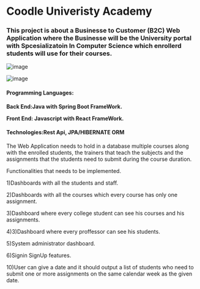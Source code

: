 # Coodle Univeristy Academy 

### This project is about a Businesse to Customer (B2C) Web Application where the Businesse will be the University portal with Spcesializatoin In Computer Science which enrollerd students will use for their courses.
![image](https://user-images.githubusercontent.com/39504405/151565911-8eeae449-f421-45a2-9af0-b29ef729cf2f.png)

![image](https://user-images.githubusercontent.com/39504405/151554962-d5023056-faa3-41d9-83fe-57d50f787442.png)

#### Programming Languages: 

  **Back End:Java with Spring Boot FrameWork.**<br>
  
  **Front End: Javascript with React FrameWork.**<br>
  
#### Technologies:Rest Api, JPA/HIBERNATE ORM


The Web Application needs to hold in a database multiple courses along with the enrolled students, the trainers that teach the subjects and the assignments that the students need to submit during the course duration.

Functionalities that needs to be implemented.

1)Dashboards with all the students and staff.

2)Dashboards with all the courses which every course has only one assignment.

3)Dashboard where every college student can see his courses and his assignments.

4)3)Dashboard where every proffessor can see his students.

5)System administrator dashboard.

6)Signin SignUp features.

10)User can give a date and it should output a list of students who need to submit one or more assignments on the same calendar week as the given date.


